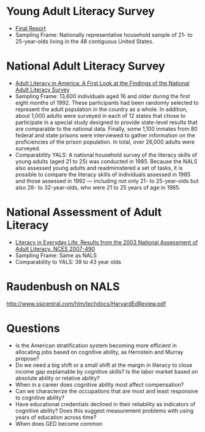 # Young Adult Literacy Survey

* [Final Report](http://www.ets.org/Media/Research/pdf/LITERACY_PROFILES.pdf)
* Sampling Frame: Nationally representative household sample of 21- to 25-year-olds living in the 48 contiguous United States. 

# National Adult Literacy Survey

* [Adult Literacy in America: A First Look at the Findings of the National Adult Literacy Survey](http://nces.ed.gov/pubs93/93275.pdf)
* Sampling Frame: 13,600 individuals aged 16 and older during the first eight months of 1992. These participants had been randomly selected to represent the adult population in the country as a whole. In addition, about 1,000 adults were surveyed in each of 12 states that chose to participate in a special study designed to provide state-level results that are comparable to the national data. Finally, some 1,100 inmates from 80 federal and state prisons were interviewed to gather information on the proficiencies of the prison population. In total, over 26,000 adults were surveyed.
* Comparability YALS:  A national household survey of the literacy skills of young adults (aged 21 to 25) was conducted in 1985. Because the NALS also assessed young adults and readministered a set of tasks, it is possible to compare the literacy skills of individuals assessed in 1985 and those assessed in 1992 — including not only 21- to 25-year-olds but also 28- to 32-year-olds, who were 21 to 25 years of age in 1985.

# National Assessment of Adult Literacy

* [Literacy in Everyday Life: Results from the 2003 National Assessment of Adult Literacy. NCES 2007-490](http://www.eric.ed.gov/PDFS/ED495996.pdf)
* Sampling Frame: Same as NALS
* Comparability to YALS: 39 to 43 year olds

# Raudenbush on NALS

http://www.ssicentral.com/hlm/techdocs/HarvardEdReview.pdf

# Questions

* Is the American stratification system becoming more efficient in allocating jobs based on cognitive ability, as Hernstein and Murray propose?
* Do we need a big shift or a small shift at the margin in literacy to close income gap explainable by cognitive skills? Is the labor market based on absolute ability or relative ability?
* When in a career does cognitive ability most affect compensation?
* Can we characterize the occupations that are most and least responsive to cognitive ability?
* Have educational credentials declined in their reliability as indicators of cognitive ability? Does this suggest measurement problems with using years of education across time?
* When does GED become common
